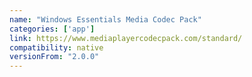 ```yaml
---
name: "Windows Essentials Media Codec Pack"
categories: ['app']
link: https://www.mediaplayercodecpack.com/standard/
compatibility: native
versionFrom: "2.0.0"
---
```


